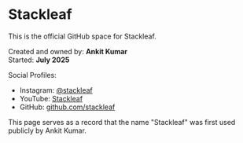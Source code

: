 
# Stackleaf

This is the official GitHub space for Stackleaf.

Created and owned by: **Ankit Kumar**  
Started: **July 2025**

Social Profiles:
- Instagram: [@stackleaf](https://instagram.com/stackleaf)
- YouTube: [Stackleaf](https://youtube.com/@stackleaf)
- GitHub: [github.com/stackleaf](https://github.com/stackleaf)

This page serves as a record that the name "Stackleaf" was first used publicly by Ankit Kumar.

